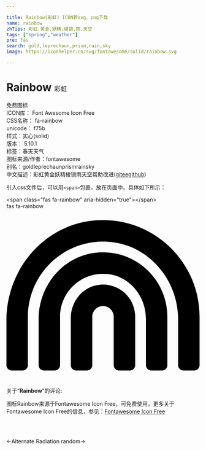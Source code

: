 ```yaml
---

title: Rainbow(彩虹) ICON转svg、png下载
name: rainbow
zhTips: 彩虹,黄金,妖精,棱镜,雨,天空
tags: ["spring","weather"]
pre: fas
search: gold,leprechaun,prism,rain,sky
image: https://iconhelper.cn/svg/fontawesome/solid/rainbow.svg

---
```


# Rainbow  <small style="font-size: 60%;font-weight: 100">彩虹</small>


<div class="detail-page">
<p>
<span><span class="badge-success badge">免费图标</span> </span>
<br/>
<span>
ICON库：
<span class="badge-secondary badge">Font Awesome Icon Free</span> 
</span>
<br/>
<span>
CSS名称：
<span class="badge-secondary badge">fa-rainbow</span> 
</span>
<br/>
<span>
unicode：
<span class="badge-secondary badge">f75b</span> 
<copy-btn content='f75b' btn-title=""></copy-btn>
<copy-btn :content='String.fromCodePoint(parseInt("f75b", 16))' btn-title="复制U"></copy-btn>
</span><br/><span>样式：<span class="badge-light badge">实心(solid)</span></span>
<br/>
<span>
版本：
<span class="badge-secondary badge">5.10.1</span> 
</span><br/><span>标签：<span class="badge-light badge"><router-link to="/tags/spring.html">春天</router-link></span><span class="badge-light badge"><router-link to="/tags/weather.html">天气</router-link></span></span>
<br/>
<span>图标来源/作者：<span class="badge-light badge">fontawesome</span></span> 
<br/>
<span>别名：<span class="badge-light badge">gold</span><span class="badge-light badge">leprechaun</span><span class="badge-light badge">prism</span><span class="badge-light badge">rain</span><span class="badge-light badge">sky</span></span><br/><span class="zh-detail">中文描述：<span class="badge-primary badge">彩虹</span><span class="badge-primary badge">黄金</span><span class="badge-primary badge">妖精</span><span class="badge-primary badge">棱镜</span><span class="badge-primary badge">雨</span><span class="badge-primary badge">天空</span><span class="help-link"><span>帮助改进</span>(<a href="https://gitee.com/liuwave/icon-helper/edit/master/json/fontawesome/solid/rainbow.json" target="_blank" rel="noopener noreferrer">gitee</a><a href="https://github.com/liuwave/icon-helper/edit/master/json/fontawesome/solid/rainbow.json" target="_blank" rel="noopener noreferrer">github</a></span>)</span><br/>
</p>
</div>
<div class="alert alert-dark">
  <i class="fas fa-rainbow fa-xs"></i>
  <i class="fas fa-rainbow fa-sm"></i>
  <i class="fas fa-rainbow fa-lg"></i>
  <i class="fas fa-rainbow fa-2x"></i>
  <i class="fas fa-rainbow fa-3x"></i>
  <i class="fas fa-rainbow fa-5x"></i>
  <i class="fas fa-rainbow fa-7x"></i>
</div>
<div>
  <p>引入css文件后，可以用<code>&lt;span&gt;</code>包裹，放在页面中。具体如下所示：    
  </p>
  <div class="alert alert-primary" style="font-size: 14px">
    &lt;span class="fas fa-rainbow" aria-hidden="true"&gt;&lt;/span&gt;
    <copy-btn content='<span class="fas fa-rainbow" aria-hidden="true"></span>'></copy-btn>
  </div>
  <div class="alert alert-secondary">
    <i class="fas fa-rainbow"
    style="font-size: 24px"
    aria-hidden="true"></i> fas fa-rainbow
    <copy-btn content="fas fa-rainbow" btn-title="复制图标名称"></copy-btn>
  </div>
</div>
<div id="svg" class="svg-wrap">
<svg xmlns="http://www.w3.org/2000/svg" viewBox="0 0 576 512"><path d="M268.3 32.7C115.4 42.9 0 176.9 0 330.2V464c0 8.8 7.2 16 16 16h32c8.8 0 16-7.2 16-16V320C64 186.8 180.9 80.3 317.5 97.9 430.4 112.4 512 214 512 327.8V464c0 8.8 7.2 16 16 16h32c8.8 0 16-7.2 16-16V320c0-165.3-140-298.6-307.7-287.3zm-5.6 96.9C166 142 96 229.1 96 326.7V464c0 8.8 7.2 16 16 16h32c8.8 0 16-7.2 16-16V320c0-74.8 64.5-134.8 140.8-127.4 66.5 6.5 115.2 66.2 115.2 133.1V464c0 8.8 7.2 16 16 16h32c8.8 0 16-7.2 16-16V320c0-114.2-100.2-205.4-217.3-190.4zm6.2 96.3c-45.6 8.9-76.9 51.5-76.9 97.9V464c0 8.8 7.2 16 16 16h32c8.8 0 16-7.2 16-16V320c0-17.6 14.3-32 32-32s32 14.4 32 32v144c0 8.8 7.2 16 16 16h32c8.8 0 16-7.2 16-16V320c0-59.2-53.8-106-115.1-94.1z"/></svg>
</div>
<detail full-name='fa-rainbow'></detail>
<div class="icon-detail__container">
<p>关于“<b>Rainbow</b>”的评论:</p>
</div>
<Vssue title="关于“Rainbow”的评论" />    
<div><p>图标Rainbow来源于Fontawesome Icon Free，可免费使用，更多关于  Fontawesome Icon Free的信息，参见：<a target="_blank" href="https://iconhelper.cn/fontawesome.html">Fontawesome Icon Free</a>
</p></div>

<div style="padding:2rem 0 " class="page-nav"><p class="inner"><span class="prev">←<router-link to="/icon/solid/radiation-alt.html">Alternate Radiation</router-link></span> <span class="next"><router-link to="/icon/solid/random.html">random</router-link>→</span></p></div>
